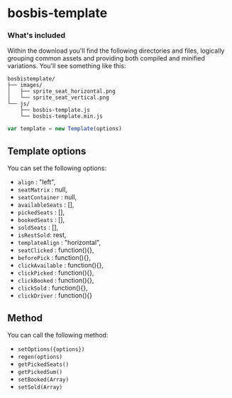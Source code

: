 # bosbis-template

### What's included

Within the download you'll find the following directories and files, logically grouping common assets and providing both compiled and minified variations. You'll see something like this:

```
bosbistemplate/
├── images/
│   ├── sprite_seat_horizontal.png
│   └── sprite_seat_vertical.png
└── js/
    ├── bosbis-template.js
    └── bosbis-template.min.js
```

```js
var template = new Template(options)
```

## Template options

You can set the following options:

* `align` :  "left",
* `seatMatrix` : null,
* `seatContainer` : null,
* `availableSeats` : [],
* `pickedSeats` : [],
* `bookedSeats` : [],
* `soldSeats` : [],
* `isRestSold`: rest,
* `templateAlign` : "horizontal",
* `seatClicked` : function(){},
* `beforePick` : function(){},
* `clickAvailable` : function(){},
* `clickPicked` : function(){},
* `clickBooked` : function(){},
* `clickSold` : function(){},
* `clickDriver` : function(){}

## Method

You can call the following method:

* `setOptions({options})` 
* `regen(options)` 
* `getPickedSeats()` 
* `getPickedSum()` 
* `setBooked(Array)` 
* `setSold(Array)`